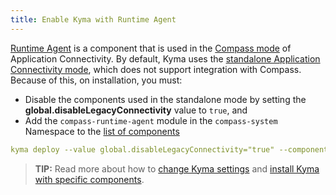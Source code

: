 ```yaml
---
title: Enable Kyma with Runtime Agent
---
```


[Runtime Agent](../../01-overview/main-areas/application-connectivity/ra-01-runtime-agent-overview.md) is a component that is used in the [Compass mode](../../01-overview/main-areas/application-connectivity/README.md) of Application Connectivity. 
By default, Kyma uses the [standalone Application Connectivity mode](../../01-overview/main-areas/application-connectivity/README.md), which does not support integration with Compass.
Because of this, on installation, you must:
- Disable the components used in the standalone mode by setting the **global.disableLegacyConnectivity** value to `true`, and 
- Add the `compass-runtime-agent` module in the `compass-system` Namespace to the [list of components](https://github.com/kyma-project/kyma/blob/main/installation/resources/components.yaml)

```yaml
kyma deploy --value global.disableLegacyConnectivity="true" --components-file {YOUR_COMPONENTS_FILE_PATH}
```

>**TIP:** Read more about how to [change Kyma settings](03-change-kyma-config-values.md) and [install Kyma with specific components](02-install-kyma.md#install-specific-components).
